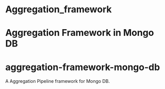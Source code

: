 
# Aggregation_framework
Aggregation Framework in Mongo DB
=======
# aggregation-framework-mongo-db
A Aggregation Pipeline framework for Mongo DB. 
